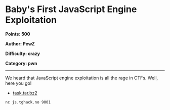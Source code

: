 # Baby's First JavaScript Engine Exploitation
**Points: 500**

**Author: PewZ**

**Difficulty: crazy**

**Category: pwn**

---

We heard that JavaScript engine exploitation is all the rage in CTFs.
Well, here you go!

* [task.tar.bz2](uploads/task.tar.bz2)

`nc js.tghack.no 9001`
